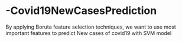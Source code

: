 # -Covid19NewCasesPrediction
By applying Boruta feature selection techniques, we want to use most important features to predict New cases of covid19 with SVM model 
